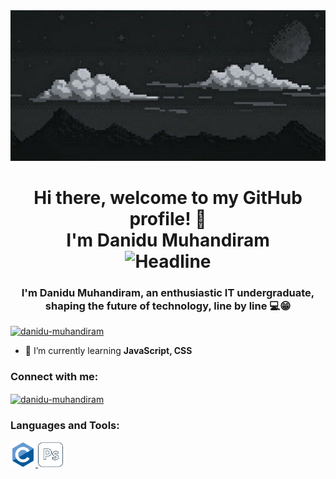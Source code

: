 <div align="center">
<img src="https://github.com/Danidu-Muhandiram/Danidu-Muhandiram/blob/main/px.jpg" alt="Header Image" width: 100%; height: auto;>
</div>
<h1>
  <div align="center"> Hi there, welcome to my GitHub profile! 👋<br>I'm Danidu Muhandiram
  </div>
    <div align=center>
      <img src="https://readme-typing-svg.herokuapp.com?color=0086F7&size=28&center=true&vCenter=true&width=600&height=50&lines=An+enthusiastic+IT+Undergraduate;Shaping+the+future+of+technology;Line+by+line+💻😁;"alt="Headline"/> 
    </div>
</h1>
<h3 align="center">I'm Danidu Muhandiram, an enthusiastic IT undergraduate, shaping the future of technology, line by line 💻😁</h3>

<p align="left"> <a href="https://github.com/ryo-ma/github-profile-trophy"><img src="https://github-profile-trophy.vercel.app/?username=danidu-muhandiram" alt="danidu-muhandiram" /></a> </p>

- 🌱 I’m currently learning **JavaScript, CSS**

<h3 align="left">Connect with me:</h3>
<p align="left">
<a href="https://linkedin.com/in/danidu-muhandiram" target="blank"><img align="center" src="https://raw.githubusercontent.com/rahuldkjain/github-profile-readme-generator/master/src/images/icons/Social/linked-in-alt.svg" alt="danidu-muhandiram" height="30" width="40" /></a>
</p>

<h3 align="left">Languages and Tools:</h3>
<p align="left"> <a href="https://www.cprogramming.com/" target="_blank" rel="noreferrer"> <img src="https://raw.githubusercontent.com/devicons/devicon/master/icons/c/c-original.svg" alt="c" width="40" height="40"/> </a> <a href="https://www.photoshop.com/en" target="_blank" rel="noreferrer"> <img src="https://raw.githubusercontent.com/devicons/devicon/master/icons/photoshop/photoshop-line.svg" alt="photoshop" width="40" height="40"/> </a> </p>
